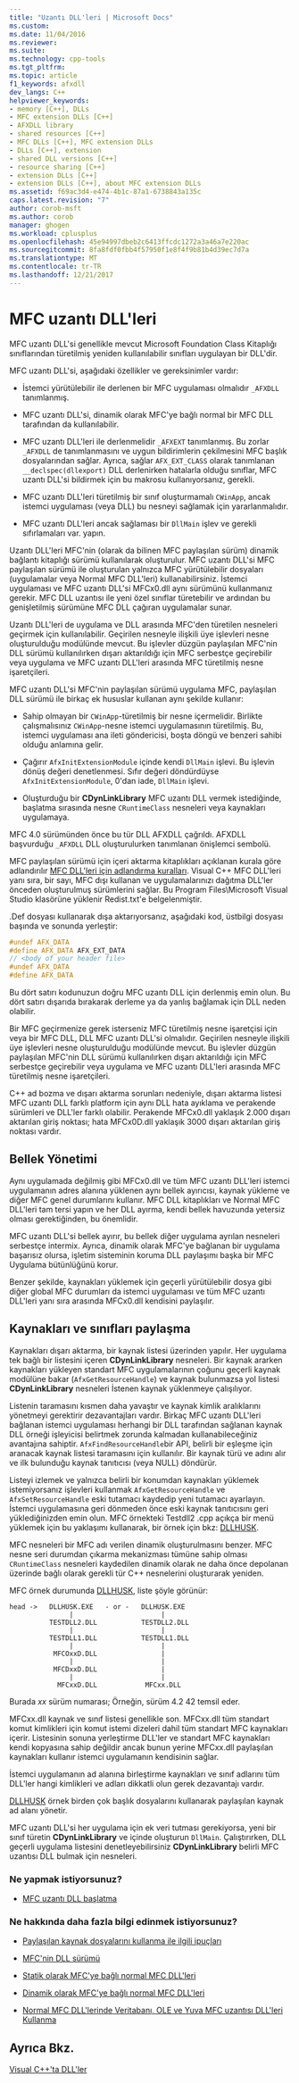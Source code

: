 ```yaml
---
title: "Uzantı DLL'leri | Microsoft Docs"
ms.custom: 
ms.date: 11/04/2016
ms.reviewer: 
ms.suite: 
ms.technology: cpp-tools
ms.tgt_pltfrm: 
ms.topic: article
f1_keywords: afxdll
dev_langs: C++
helpviewer_keywords:
- memory [C++], DLLs
- MFC extension DLLs [C++]
- AFXDLL library
- shared resources [C++]
- MFC DLLs [C++], MFC extension DLLs
- DLLs [C++], extension
- shared DLL versions [C++]
- resource sharing [C++]
- extension DLLs [C++]
- extension DLLs [C++], about MFC extension DLLs
ms.assetid: f69ac3d4-e474-4b1c-87a1-6738843a135c
caps.latest.revision: "7"
author: corob-msft
ms.author: corob
manager: ghogen
ms.workload: cplusplus
ms.openlocfilehash: 45e94997dbeb2c6413ffcdc1272a3a46a7e220ac
ms.sourcegitcommit: 8fa8fdf0fbb4f57950f1e8f4f9b81b4d39ec7d7a
ms.translationtype: MT
ms.contentlocale: tr-TR
ms.lasthandoff: 12/21/2017
---
```

# <a name="mfc-extension-dlls"></a>MFC uzantı DLL'leri
MFC uzantı DLL'si genellikle mevcut Microsoft Foundation Class Kitaplığı sınıflarından türetilmiş yeniden kullanılabilir sınıfları uygulayan bir DLL'dir.  
  
 MFC uzantı DLL'si, aşağıdaki özellikler ve gereksinimler vardır:  
  
-   İstemci yürütülebilir ile derlenen bir MFC uygulaması olmalıdır `_AFXDLL` tanımlanmış.  
  
-   MFC uzantı DLL'si, dinamik olarak MFC'ye bağlı normal bir MFC DLL tarafından da kullanılabilir.  
  
-   MFC uzantı DLL'leri ile derlenmelidir `_AFXEXT` tanımlanmış. Bu zorlar `_AFXDLL` de tanımlanmasını ve uygun bildirimlerin çekilmesini MFC başlık dosyalarından sağlar. Ayrıca, sağlar `AFX_EXT_CLASS` olarak tanımlanan `__declspec(dllexport)` DLL derlenirken hatalarla olduğu sınıflar, MFC uzantı DLL'si bildirmek için bu makrosu kullanıyorsanız, gerekli.  
  
-   MFC uzantı DLL'leri türetilmiş bir sınıf oluşturmamalı `CWinApp`, ancak istemci uygulaması (veya DLL) bu nesneyi sağlamak için yararlanmalıdır.  
  
-   MFC uzantı DLL'leri ancak sağlaması bir `DllMain` işlev ve gerekli sıfırlamaları var. yapın.  
  
 Uzantı DLL'leri MFC'nin (olarak da bilinen MFC paylaşılan sürüm) dinamik bağlantı kitaplığı sürümü kullanılarak oluşturulur. MFC uzantı DLL'si MFC paylaşılan sürümü ile oluşturulan yalnızca MFC yürütülebilir dosyaları (uygulamalar veya Normal MFC DLL'leri) kullanabilirsiniz. İstemci uygulaması ve MFC uzantı DLL'si MFCx0.dll aynı sürümünü kullanmanız gerekir. MFC DLL uzantısı ile yeni özel sınıflar türetebilir ve ardından bu genişletilmiş sürümüne MFC DLL çağıran uygulamalar sunar.  
  
 Uzantı DLL'leri de uygulama ve DLL arasında MFC'den türetilen nesneleri geçirmek için kullanılabilir. Geçirilen nesneyle ilişkili üye işlevleri nesne oluşturulduğu modülünde mevcut. Bu işlevler düzgün paylaşılan MFC'nin DLL sürümü kullanılırken dışarı aktarıldığı için MFC serbestçe geçirebilir veya uygulama ve MFC uzantı DLL'leri arasında MFC türetilmiş nesne işaretçileri.  
  
 MFC uzantı DLL'si MFC'nin paylaşılan sürümü uygulama MFC, paylaşılan DLL sürümü ile birkaç ek hususlar kullanan aynı şekilde kullanır:  
  
-   Sahip olmayan bir `CWinApp`-türetilmiş bir nesne içermelidir. Birlikte çalışmalısınız `CWinApp`-nesne istemci uygulamasının türetilmiş. Bu, istemci uygulaması ana ileti göndericisi, boşta döngü ve benzeri sahibi olduğu anlamına gelir.  
  
-   Çağırır `AfxInitExtensionModule` içinde kendi `DllMain` işlevi. Bu işlevin dönüş değeri denetlenmesi. Sıfır değeri döndürdüyse `AfxInitExtensionModule`, 0'dan iade, `DllMain` işlevi.  
  
-   Oluşturduğu bir **CDynLinkLibrary** MFC uzantı DLL vermek istediğinde, başlatma sırasında nesne `CRuntimeClass` nesneleri veya kaynakları uygulamaya.  
  
 MFC 4.0 sürümünden önce bu tür DLL AFXDLL çağrıldı. AFXDLL başvurduğu `_AFXDLL` DLL oluşturulurken tanımlanan önişlemci sembolü.  
  
 MFC paylaşılan sürümü için içeri aktarma kitaplıkları açıklanan kurala göre adlandırılır [MFC DLL'leri için adlandırma kuralları](../build/naming-conventions-for-mfc-dlls.md). Visual C++ MFC DLL'leri yanı sıra, bir sayı, MFC dışı kullanan ve uygulamalarınızı dağıtma DLL'ler önceden oluşturulmuş sürümlerini sağlar. Bu Program Files\Microsoft Visual Studio klasörüne yüklenir Redist.txt'e belgelenmiştir.  
  
 .Def dosyası kullanarak dışa aktarıyorsanız, aşağıdaki kod, üstbilgi dosyası başında ve sonunda yerleştir:  
  
```cpp  
#undef AFX_DATA  
#define AFX_DATA AFX_EXT_DATA  
// <body of your header file>  
#undef AFX_DATA  
#define AFX_DATA  
```  
  
 Bu dört satırı kodunuzun doğru MFC uzantı DLL için derlenmiş emin olun. Bu dört satırı dışarıda bırakarak derleme ya da yanlış bağlamak için DLL neden olabilir.  
  
 Bir MFC geçirmenize gerek isterseniz MFC türetilmiş nesne işaretçisi için veya bir MFC DLL, DLL MFC uzantı DLL'si olmalıdır. Geçirilen nesneyle ilişkili üye işlevleri nesne oluşturulduğu modülünde mevcut. Bu işlevler düzgün paylaşılan MFC'nin DLL sürümü kullanılırken dışarı aktarıldığı için MFC serbestçe geçirebilir veya uygulama ve MFC uzantı DLL'leri arasında MFC türetilmiş nesne işaretçileri.  
  
 C++ ad bozma ve dışarı aktarma sorunları nedeniyle, dışarı aktarma listesi MFC uzantı DLL farklı platform için aynı DLL hata ayıklama ve perakende sürümleri ve DLL'ler farklı olabilir. Perakende MFCx0.dll yaklaşık 2.000 dışarı aktarılan giriş noktası; hata MFCx0D.dll yaklaşık 3000 dışarı aktarılan giriş noktası vardır.  
  
## <a name="memory-management"></a>Bellek Yönetimi  
 Aynı uygulamada değilmiş gibi MFCx0.dll ve tüm MFC uzantı DLL'leri istemci uygulamanın adres alanına yüklenen aynı bellek ayırıcısı, kaynak yükleme ve diğer MFC genel durumlarını kullanır. MFC DLL kitaplıkları ve Normal MFC DLL'leri tam tersi yapın ve her DLL ayırma, kendi bellek havuzunda yetersiz olması gerektiğinden, bu önemlidir.  
  
 MFC uzantı DLL'si bellek ayırır, bu bellek diğer uygulama ayrılan nesneleri serbestçe intermix. Ayrıca, dinamik olarak MFC'ye bağlanan bir uygulama başarısız olursa, işletim sisteminin koruma DLL paylaşımı başka bir MFC Uygulama bütünlüğünü korur.  
  
 Benzer şekilde, kaynakları yüklemek için geçerli yürütülebilir dosya gibi diğer global MFC durumları da istemci uygulaması ve tüm MFC uzantı DLL'leri yanı sıra arasında MFCx0.dll kendisini paylaşılır.  
  
## <a name="sharing-resources-and-classes"></a>Kaynakları ve sınıfları paylaşma  
 Kaynakları dışarı aktarma, bir kaynak listesi üzerinden yapılır. Her uygulama tek bağlı bir listesini içeren **CDynLinkLibrary** nesneleri. Bir kaynak ararken kaynakları yükleyen standart MFC uygulamalarının çoğunu geçerli kaynak modülüne bakar (`AfxGetResourceHandle`) ve kaynak bulunmazsa yol listesi **CDynLinkLibrary** nesneleri İstenen kaynak yüklenmeye çalışılıyor.  
  
 Listenin taramasını kısmen daha yavaştır ve kaynak kimlik aralıklarını yönetmeyi gerektirir dezavantajları vardır. Birkaç MFC uzantı DLL'leri bağlanan istemci uygulaması herhangi bir DLL tarafından sağlanan kaynak DLL örneği işleyicisi belirtmek zorunda kalmadan kullanabileceğiniz avantajına sahiptir. `AfxFindResourceHandle`bir API, belirli bir eşleşme için aranacak kaynak listesi taramasını için kullanılır. Bir kaynak türü ve adını alır ve ilk bulunduğu kaynak tanıtıcısı (veya NULL) döndürür.  
  
 Listeyi izlemek ve yalnızca belirli bir konumdan kaynakları yüklemek istemiyorsanız işlevleri kullanmak `AfxGetResourceHandle` ve `AfxSetResourceHandle` eski tutamacı kaydedip yeni tutamacı ayarlayın. İstemci uygulamasına geri dönmeden önce eski kaynak tanıtıcısını geri yüklediğinizden emin olun. MFC örnekteki Testdll2 .cpp açıkça bir menü yüklemek için bu yaklaşımı kullanarak, bir örnek için bkz: [DLLHUSK](https://github.com/Microsoft/VCSamples/tree/master/VC2010Samples/MFC/advanced/dllhusk).  
  
 MFC nesneleri bir MFC adı verilen dinamik oluşturulmasını benzer. MFC nesne seri durumdan çıkarma mekanizması tümüne sahip olması `CRuntimeClass` nesneleri kaydedilen dinamik olarak ne daha önce depolanan üzerinde bağlı olarak gerekli tür C++ nesnelerini oluşturarak yeniden.  
  
 MFC örnek durumunda [DLLHUSK](https://github.com/Microsoft/VCSamples/tree/master/VC2010Samples/MFC/advanced/dllhusk), liste şöyle görünür:  
  
```  
head ->   DLLHUSK.EXE   - or -   DLLHUSK.EXE  
               |                      |  
          TESTDLL2.DLL           TESTDLL2.DLL  
               |                      |  
          TESTDLL1.DLL           TESTDLL1.DLL  
               |                      |  
           MFCOxxD.DLL                |  
               |                      |  
           MFCDxxD.DLL                |  
               |                      |  
            MFCxxD.DLL            MFCxx.DLL  
```  
  
 Burada *xx* sürüm numarası; Örneğin, sürüm 4.2 42 temsil eder.  
  
 MFCxx.dll kaynak ve sınıf listesi genellikle son. MFCxx.dll tüm standart komut kimlikleri için komut istemi dizeleri dahil tüm standart MFC kaynakları içerir. Listesinin sonuna yerleştirme DLL'ler ve standart MFC kaynakları kendi kopyasına sahip değildir ancak bunun yerine MFCxx.dll paylaşılan kaynakları kullanır istemci uygulamanın kendisinin sağlar.  
  
 İstemci uygulamanın ad alanına birleştirme kaynakları ve sınıf adlarını tüm DLL'ler hangi kimlikleri ve adları dikkatli olun gerek dezavantajı vardır.  
  
 [DLLHUSK](https://github.com/Microsoft/VCSamples/tree/master/VC2010Samples/MFC/advanced/dllhusk) örnek birden çok başlık dosyalarını kullanarak paylaşılan kaynak ad alanı yönetir.  
  
 MFC uzantı DLL'si her uygulama için ek veri tutması gerekiyorsa, yeni bir sınıf türetin **CDynLinkLibrary** ve içinde oluşturun `DllMain`. Çalıştırırken, DLL geçerli uygulama listesini denetleyebilirsiniz **CDynLinkLibrary** belirli MFC uzantısı DLL bulmak için nesneleri.  
  
### <a name="what-do-you-want-to-do"></a>Ne yapmak istiyorsunuz?  
  
-   [MFC uzantı DLL başlatma](../build/run-time-library-behavior.md#initializing-extension-dlls)  
  
### <a name="what-do-you-want-to-know-more-about"></a>Ne hakkında daha fazla bilgi edinmek istiyorsunuz?  
  
-   [Paylaşılan kaynak dosyalarını kullanma ile ilgili ipuçları](../mfc/tn035-using-multiple-resource-files-and-header-files-with-visual-cpp.md)  
  
-   [MFC'nin DLL sürümü](../mfc/tn033-dll-version-of-mfc.md)  
  
-   [Statik olarak MFC'ye bağlı normal MFC DLL'leri](../build/regular-dlls-statically-linked-to-mfc.md)  
  
-   [Dinamik olarak MFC'ye bağlı normal MFC DLL'leri](../build/regular-dlls-dynamically-linked-to-mfc.md)  
  
-   [Normal MFC DLL'lerinde Veritabanı, OLE ve Yuva MFC uzantısı DLL'leri Kullanma](../build/using-database-ole-and-sockets-extension-dlls-in-regular-dlls.md)  
  
## <a name="see-also"></a>Ayrıca Bkz.  
 [Visual C++'ta DLL'ler](../build/dlls-in-visual-cpp.md)